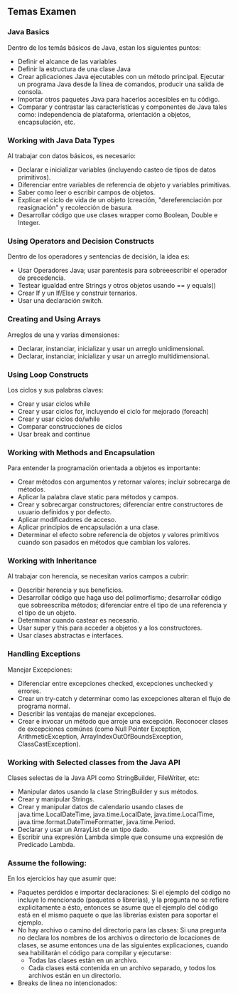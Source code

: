 <h2>Temas Examen</h2>

<h3>Java Basics</h3>

<p align="left">Dentro de los temás básicos de Java, estan los siguientes puntos: <br>

* Definir el alcance de las variables
* Definir la estructura de una clase Java
* Crear aplicaciones Java ejecutables con un método principal. Ejecutar un programa Java desde la línea de comandos, producir una salida de consola.
* Importar otros paquetes Java para hacerlos accesibles en tu código.
* Comparar y contrastar las características y componentes de Java tales como: independencia de plataforma, orientación a objetos, encapsulación, etc. </p>

<h3>Working with Java Data Types</h3>

<p align="left">Al trabajar con datos básicos, es necesario: <br>

* Declarar e inicializar variables (incluyendo casteo de tipos de datos primitivos).
* Diferenciar entre variables de referencia de objeto y variables primitivas. 
* Saber como leer o escribir campos de objetos. 
* Explicar el ciclo de vida de un objeto (creación, "dereferenciación por reasignación" y recolección de basura.
* Desarrollar código que use clases wrapper como Boolean, Double e Integer.</p>

<h3>Using Operators and Decision Constructs</h3>

<p align="left">Dentro de los operadores y sentencias de decisión, la idea es: <br>

* Usar Operadores Java; usar parentesis para sobreeescribir el operador de precedencia.
* Testear igualdad entre Strings y otros objetos usando == y equals()
* Crear If y un If/Else y construir ternarios.
* Usar una declaración switch.
</p>

<h3>Creating and Using Arrays</h3>

<p align="left">Arreglos de una y varias dimensiones: <br>

* Declarar, instanciar, inicializar y usar un arreglo unidimensional.
* Declarar, instanciar, inicializar y usar un arreglo multidimensional.
</p>

<h3>Using Loop Constructs</h3>

<p align="left">Los ciclos y sus palabras claves: <br>

* Crear y usar ciclos while
* Crear y usar ciclos for, incluyendo el ciclo for mejorado (foreach)
* Crear y usar ciclos do/while
* Comparar construcciones de ciclos
* Usar break and continue
</p>

<h3>Working with Methods and Encapsulation </h3>

<p align="left">Para entender la programación orientada a objetos es importante: <br>

* Crear métodos con argumentos y retornar valores; incluir sobrecarga de métodos.
* Aplicar la palabra clave static para métodos y campos.
* Crear y sobrecargar constructores; diferenciar entre constructores de usuario definidos y por defecto.
* Aplicar modificadores de acceso.
* Aplicar principios de encapsulación a una clase.
* Determinar el efecto sobre referencia de objetos y valores primitivos cuando son pasados en métodos que cambian los valores.
</p>

<h3>Working with Inheritance</h3>

<p align="left">Al trabajar con herencia, se necesitan varios campos a cubrir:<br>

* Describir herencia y sus beneficios.
* Desarrollar código que haga uso del polimorfismo; desarrollar código que sobreescriba métodos; diferenciar entre el tipo de una referencia y el tipo de un objeto.
* Determinar cuando castear es necesario.
* Usar super y this para acceder a objetos y a los constructores.
* Usar clases abstractas e interfaces.
</p>

<h3>Handling Exceptions</h3>

<p align="left">Manejar Excepciones:<br>

* Diferenciar entre excepciones checked, excepciones unchecked y errores.
* Crear un try-catch y determinar como las excepciones alteran el flujo de programa normal.
* Describir las ventajas de manejar excepciones.
* Crear e invocar un método que arroje una excepción.
Reconocer clases de excepciones comúnes (como Null Pointer Exception, ArithmeticException, ArrayIndexOutOfBoundsException, ClassCastException).
</p>

<h3>Working with Selected classes from the Java API </h3>

<p align="left">Clases selectas de la Java API como StringBuilder, FileWriter, etc:<br>

* Manipular datos usando la clase StringBuilder y sus métodos.
* Crear y manipular Strings.
* Crear y manipular datos de calendario usando clases de java.time.LocalDateTime, java.time.LocalDate, java.time.LocalTime, java.time.format.DateTimeFormatter, java.time.Period.
* Declarar y usar un ArrayList de un tipo dado.
* Escribir una expresión Lambda simple que consume una expresión de Predicado Lambda.
</p>

<h3>Assume the following:</h3>

<p align="left">En los ejercicios hay que asumir que:<br>

* Paquetes perdidos e importar declaraciones: Si el ejemplo del código no incluye lo mencionado (paquetes o librerias), y la pregunta no se refiere explicitamente a ésto, entonces se asume que el ejemplo del código está en el mismo paquete o que las librerías existen para soportar el ejemplo.
* No hay archivo o camino del directorio para las clases: Si una pregunta no declara los nombres de los archivos o directorio de locaciones de clases, se asume entonces una de las siguientes explicaciones, cuando sea habilitarán el código para compilar y ejecutarse:
    * Todas las clases están en un archivo.
    * Cada clases está contenida en un archivo separado, y todos los archivos están en un directorio.
* Breaks de linea no intencionados:   
    </p>